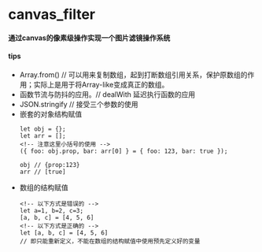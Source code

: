# canvas_filter
#### 通过canvas的像素级操作实现一个图片滤镜操作系统

#### tips
- Array.from() // 可以用来复制数组，起到打断数组引用关系，保护原数组的作用；实际上是用于将Array-like变成真正的数组。
- 函数节流与防抖的应用。// dealWith 延迟执行函数的应用
- JSON.stringify // 接受三个参数的使用
- 嵌套的对象结构赋值
  ```
  let obj = {};
  let arr = [];
  <!-- 注意这里小括号的使用 -->
  ({ foo: obj.prop, bar: arr[0] } = { foo: 123, bar: true });

  obj // {prop:123}
  arr // [true]
  ```
- 数组的结构赋值 
  ```
  <!-- 以下方式是错误的 -->
  let a=1, b=2, c=3;
  [a, b, c] = [4, 5, 6]
  <!-- 以下方式是正确的 -->
  let [a, b, c] = [4, 5, 6]
  // 即只能重新定义，不能在数组的结构赋值中使用预先定义好的变量
  ```